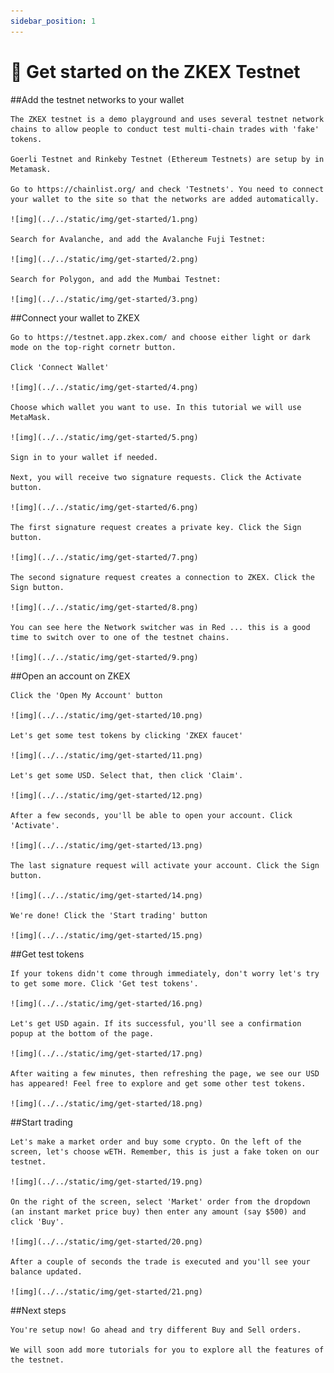 ```yaml
---
sidebar_position: 1
---
```


# 📄 Get started on the ZKEX Testnet

##Add the testnet networks to your wallet

    The ZKEX testnet is a demo playground and uses several testnet network chains to allow people to conduct test multi-chain trades with 'fake' tokens.

    Goerli Testnet and Rinkeby Testnet (Ethereum Testnets) are setup by in Metamask.

    Go to https://chainlist.org/ and check 'Testnets'. You need to connect your wallet to the site so that the networks are added automatically.

    ![img](../../static/img/get-started/1.png)

    Search for Avalanche, and add the Avalanche Fuji Testnet:

    ![img](../../static/img/get-started/2.png)

    Search for Polygon, and add the Mumbai Testnet:

    ![img](../../static/img/get-started/3.png)

##Connect your wallet to ZKEX

    Go to https://testnet.app.zkex.com/ and choose either light or dark mode on the top-right cornetr button.

    Click 'Connect Wallet'

    ![img](../../static/img/get-started/4.png)

    Choose which wallet you want to use. In this tutorial we will use MetaMask.

    ![img](../../static/img/get-started/5.png)

    Sign in to your wallet if needed.

    Next, you will receive two signature requests. Click the Activate button.

    ![img](../../static/img/get-started/6.png)

    The first signature request creates a private key. Click the Sign button.

    ![img](../../static/img/get-started/7.png)

    The second signature request creates a connection to ZKEX. Click the Sign button.

    ![img](../../static/img/get-started/8.png)

    You can see here the Network switcher was in Red ... this is a good time to switch over to one of the testnet chains.

    ![img](../../static/img/get-started/9.png)

##Open an account on ZKEX

    Click the 'Open My Account' button

    ![img](../../static/img/get-started/10.png)

    Let's get some test tokens by clicking 'ZKEX faucet'

    ![img](../../static/img/get-started/11.png)

    Let's get some USD. Select that, then click 'Claim'.

    ![img](../../static/img/get-started/12.png)

    After a few seconds, you'll be able to open your account. Click 'Activate'.

    ![img](../../static/img/get-started/13.png)

    The last signature request will activate your account. Click the Sign button.

    ![img](../../static/img/get-started/14.png)

    We're done! Click the 'Start trading' button

    ![img](../../static/img/get-started/15.png)

##Get test tokens

    If your tokens didn't come through immediately, don't worry let's try to get some more. Click 'Get test tokens'.

    ![img](../../static/img/get-started/16.png)

    Let's get USD again. If its successful, you'll see a confirmation popup at the bottom of the page.

    ![img](../../static/img/get-started/17.png)

    After waiting a few minutes, then refreshing the page, we see our USD has appeared! Feel free to explore and get some other test tokens.

    ![img](../../static/img/get-started/18.png)

##Start trading

    Let's make a market order and buy some crypto. On the left of the screen, let's choose wETH. Remember, this is just a fake token on our testnet.

    ![img](../../static/img/get-started/19.png)

    On the right of the screen, select 'Market' order from the dropdown (an instant market price buy) then enter any amount (say $500) and click 'Buy'.

    ![img](../../static/img/get-started/20.png)

    After a couple of seconds the trade is executed and you'll see your balance updated.

    ![img](../../static/img/get-started/21.png)

##Next steps

    You're setup now! Go ahead and try different Buy and Sell orders.

    We will soon add more tutorials for you to explore all the features of the testnet.
